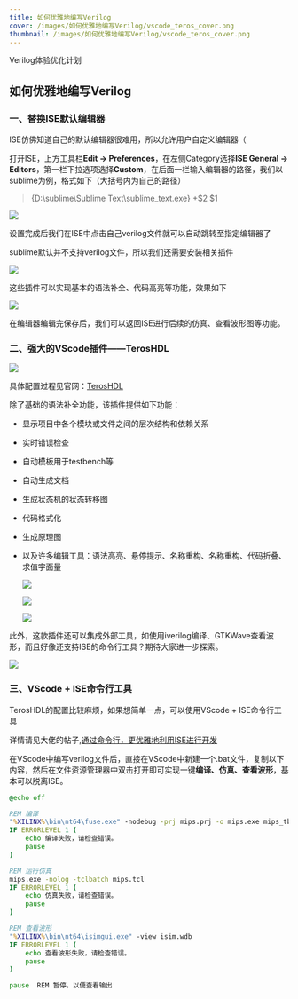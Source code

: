 ```yaml
---
title: 如何优雅地编写Verilog
cover: /images/如何优雅地编写Verilog/vscode_teros_cover.png
thumbnail: /images/如何优雅地编写Verilog/vscode_teros_cover.png
---
```

Verilog体验优化计划

<!-- more -->

## 如何优雅地编写Verilog

### 一、替换ISE默认编辑器

ISE仿佛知道自己的默认编辑器很难用，所以允许用户自定义编辑器（

打开ISE，上方工具栏**Edit -> Preferences**，在左侧Category选择**ISE General -> Editors**，第一栏下拉选项选择**Custom**，在后面一栏输入编辑器的路径，我们以sublime为例，格式如下（大括号内为自己的路径）

> {D:\sublime\Sublime Text\sublime_text.exe} +\$2 \$1

![](ise_editor.png)

设置完成后我们在ISE中点击自己verilog文件就可以自动跳转至指定编辑器了

sublime默认并不支持verilog文件，所以我们还需要安装相关插件

![](sublime_plugin.png)

这些插件可以实现基本的语法补全、代码高亮等功能，效果如下

![](sublime_display.png)

在编辑器编辑完保存后，我们可以返回ISE进行后续的仿真、查看波形图等功能。

### 二、强大的VScode插件——TerosHDL

![](vscode_teros.png)

具体配置过程见官网：[TerosHDL](https://terostechnology.github.io/terosHDLdoc/docs/intro/)

除了基础的语法补全功能，该插件提供如下功能：

- 显示项目中各个模块或文件之间的层次结构和依赖关系

- 实时错误检查

- 自动模板用于testbench等

- 自动生成文档

- 生成状态机的状态转移图

- 代码格式化

- 生成原理图

- 以及许多编辑工具：语法高亮、悬停提示、名称重构、名称重构、代码折叠、求值字面量

  ![](teros_function1.png)

  ![](teros_function2.png)

  ![](teros_function3.png)

此外，这款插件还可以集成外部工具，如使用iverilog编译、GTKWave查看波形，而且好像还支持ISE的命令行工具？期待大家进一步探索。

![](teros_settings.png)

### 三、VScode + ISE命令行工具

TerosHDL的配置比较麻烦，如果想简单一点，可以使用VScode + ISE命令行工具

详情请见大佬的帖子,[通过命令行，更优雅地利用ISE进行开发](http://cscore.buaa.edu.cn/#/discussion_area/1461/1777/posts)

在VScode中编写verilog文件后，直接在VScode中新建一个.bat文件，复制以下内容，然后在文件资源管理器中双击打开即可实现一键**编译、仿真、查看波形**，基本可以脱离ISE。

```bat
@echo off

REM 编译
"%XILINX%\bin\nt64\fuse.exe" -nodebug -prj mips.prj -o mips.exe mips_tb
IF ERRORLEVEL 1 (
    echo 编译失败，请检查错误。
    pause
)

REM 运行仿真
mips.exe -nolog -tclbatch mips.tcl
IF ERRORLEVEL 1 (
    echo 仿真失败，请检查错误。
    pause
)

REM 查看波形
"%XILINX%\bin\nt64\isimgui.exe" -view isim.wdb
IF ERRORLEVEL 1 (
    echo 查看波形失败，请检查错误。
    pause
)

pause  REM 暂停，以便查看输出
```

